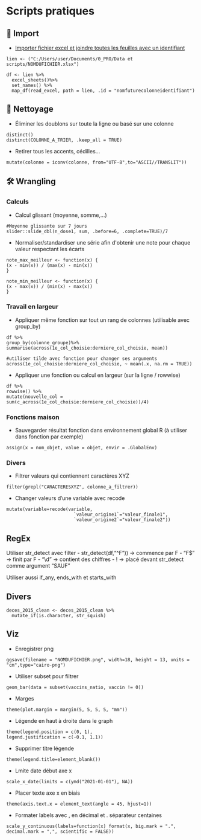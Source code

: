 # Scripts pratiques

## 📂 Import

-   [Importer fichier excel et joindre toutes les feuilles avec un
    identifiant](https://dominicroye.github.io/en/2019/import-excel-sheets-with-r/)

<!-- -->

    lien <- ("C:/Users/user/Documents/0_PRO/Data et scripts/NOMDUFICHIER.xlsx")

    df <- lien %>%
      excel_sheets()%>%
      set_names() %>%
      map_df(read_excel, path = lien, .id = "nomfuturecolonneidentifiant")

## 🧹 Nettoyage

-   Éliminer les doublons sur toute la ligne ou basé sur une colonne

<!-- -->

    distinct()
    distinct(COLONNE_A_TRIER, .keep_all = TRUE)

-   Retirer tous les accents, cédilles…

<!-- -->

    mutate(colonne = iconv(colonne, from="UTF-8",to="ASCII//TRANSLIT"))

## 🛠 Wrangling

### Calculs

-   Calcul glissant (moyenne, somme,…)

<!-- -->

    #Moyenne glissante sur 7 jours
    slider::slide_dbl(n_dose1, sum, .before=6, .complete=TRUE)/7

-   Normaliser/standardiser une série afin d'obtenir une note pour chaque valeur respectant les écarts


<!-- -->

    note_max_meilleur <- function(x) {
    (x - min(x)) / (max(x) - min(x))
    }

    note_min_meilleur <- function(x) {
    (x - max(x)) / (min(x) - max(x))
    }
 
 ### Travail en largeur
 
 -   Appliquer même fonction sur tout un rang de colonnes (utilisable avec group_by)


<!-- -->

    df %>%
    group_by(colonne_groupe)%>%
    summarise(across(1e_col_choisie:derniere_col_choisie, mean))
    
    #utiliser tilde avec fonction pour changer ses arguments
    across(1e_col_choisie:derniere_col_choisie, ~ mean(.x, na.rm = TRUE))
    
-   Appliquer une fonction ou calcul en largeur (sur la ligne / rowwise)


<!-- -->

    df %>%
    rowwise() %>%
    mutate(nouvelle_col = sum(c_across(1e_col_choisie:derniere_col_choisie))/4)
    
### Fonctions maison

-   Sauvegarder résultat fonction dans environnement global R (à
    utiliser dans fonction par exemple)

<!-- -->

    assign(x = nom_objet, value = objet, envir = .GlobalEnv)
    
### Divers
 
-   Filtrer valeurs qui contiennent caractères XYZ

<!-- -->

    filter(grepl("CARACTERESXYZ", colonne_a_filtrer))

-   Changer valeurs d’une variable avec recode

<!-- -->

    mutate(variable=recode(variable, 
                             `valeur_origine1`="valeur_finale1",
                             `valeur_origine2`="valeur_finale2"))



## RegEx

Utiliser str\_detect avec filter - str\_detect(df,“^F”)) -&gt; commence
par F - “F$” -&gt; finit par F - “\\d” -&gt; contient des chiffres - !
-&gt; placé devant str\_detect comme argument “SAUF”

Utiliser aussi if\_any, ends\_with et starts\_with

## Divers

    deces_2015_clean <- deces_2015_clean %>%
      mutate_if(is.character, str_squish)

## Viz

-   Enregistrer png

<!-- -->

    ggsave(filename = "NOMDUFICHIER.png", width=18, height = 13, units = "cm",type="cairo-png")

-   Utiliser subset pour filtrer

<!-- -->

    geom_bar(data = subset(vaccins_natio, vaccin != 0))

-   Marges

<!-- -->

    theme(plot.margin = margin(5, 5, 5, 5, "mm"))

-   Légende en haut à droite dans le graph

<!-- -->

    theme(legend.position = c(0, 1), 
    legend.justification = c(-0.1, 1.1))

-   Supprimer titre légende

<!-- -->

    theme(legend.title=element_blank())

-   Lmite date début axe x

<!-- -->

    scale_x_date(limits = c(ymd("2021-01-01"), NA))

-   Placer texte axe x en biais

<!-- -->

    theme(axis.text.x = element_text(angle = 45, hjust=1))

-   Formater labels avec , en décimal et . séparateur centaines

<!-- -->

    scale_y_continuous(labels=function(x) format(x, big.mark = ".", decimal.mark = ",", scientific = FALSE))
